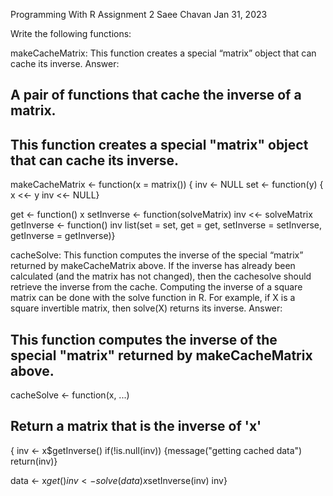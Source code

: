 Programming With R Assignment 2
Saee Chavan
Jan 31, 2023

Write the following functions:

makeCacheMatrix: This function creates a special “matrix” object that can cache its inverse.
Answer:
## A pair of functions that cache the inverse of a matrix.
## This function creates a special "matrix" object that can cache its inverse.

makeCacheMatrix <- function(x = matrix()) 
 { inv <- NULL
  set <- function(y)
   { x <<- y
    inv <<- NULL}
 
  get <- function() x
  setInverse <- function(solveMatrix) inv <<- solveMatrix
  getInverse <- function() inv
  list(set = set, get = get, setInverse = setInverse, getInverse = getInverse)}
  
cacheSolve: This function computes the inverse of the special “matrix” returned by makeCacheMatrix above. If the inverse has already been calculated (and the matrix has not changed), then the cachesolve should retrieve the inverse from the cache. Computing the inverse of a square matrix can be done with the solve function in R. For example, if X is a square invertible matrix, then solve(X) returns its inverse.
Answer:
## This function computes the inverse of the special "matrix" returned by makeCacheMatrix above.
cacheSolve <- function(x, ...) 
  ## Return a matrix that is the inverse of 'x'
 { inv <- x$getInverse()
  if(!is.null(inv))
    {message("getting cached data")
    return(inv)}
  
  data <- x$get()
  inv <- solve(data)
  x$setInverse(inv)
  inv}
